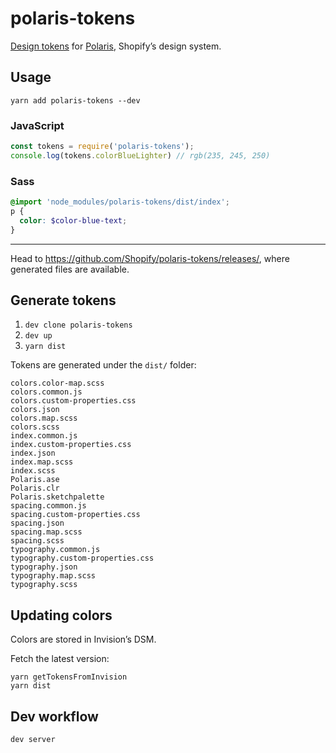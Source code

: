 # polaris-tokens

[Design tokens](https://medium.com/eightshapes-llc/tokens-in-design-systems-25dd82d58421) for [Polaris](https://polaris.shopify.com), Shopify’s design system.

## Usage

```
yarn add polaris-tokens --dev
```

### JavaScript

```js
const tokens = require('polaris-tokens');
console.log(tokens.colorBlueLighter) // rgb(235, 245, 250)
```

### Sass

```scss
@import 'node_modules/polaris-tokens/dist/index';
p {
  color: $color-blue-text;
}
```

---

Head to <https://github.com/Shopify/polaris-tokens/releases/>, where generated files are available.

## Generate tokens

1. `dev clone polaris-tokens`
2. `dev up`
3. `yarn dist`

Tokens are generated under the `dist/` folder:

```
colors.color-map.scss
colors.common.js
colors.custom-properties.css
colors.json
colors.map.scss
colors.scss
index.common.js
index.custom-properties.css
index.json
index.map.scss
index.scss
Polaris.ase
Polaris.clr
Polaris.sketchpalette
spacing.common.js
spacing.custom-properties.css
spacing.json
spacing.map.scss
spacing.scss
typography.common.js
typography.custom-properties.css
typography.json
typography.map.scss
typography.scss
```

## Updating colors

Colors are stored in Invision’s DSM.

Fetch the latest version:

```
yarn getTokensFromInvision
yarn dist
```

## Dev workflow

```
dev server
```
